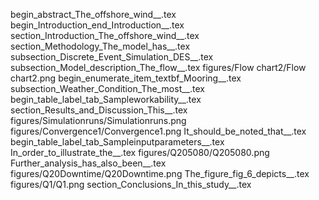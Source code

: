 begin_abstract_The_offshore_wind__.tex
begin_Introduction_end_Introduction__.tex
section_Introduction_The_offshore_wind__.tex
section_Methodology_The_model_has__.tex
subsection_Discrete_Event_Simulation_DES__.tex
subsection_Model_description_The_flow__.tex
figures/Flow chart2/Flow chart2.png
begin_enumerate_item_textbf_Mooring__.tex
subsection_Weather_Condition_The_most__.tex
begin_table_label_tab_Sampleworkability__.tex
section_Results_and_Discussion_This__.tex
figures/Simulationruns/Simulationruns.png
figures/Convergence1/Convergence1.png
It_should_be_noted_that__.tex
begin_table_label_tab_Sampleinputparameters__.tex
In_order_to_illustrate_the__.tex
figures/Q205080/Q205080.png
Further_analysis_has_also_been__.tex
figures/Q20Downtime/Q20Downtime.png
The_figure_fig_6_depicts__.tex
figures/Q1/Q1.png
section_Conclusions_In_this_study__.tex

